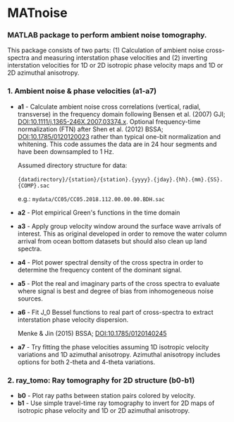 # MATnoise
### MATLAB package to perform ambient noise tomography.

This package consists of two parts: (1) Calculation of ambient noise cross-spectra and measuring interstation phase velocities and (2) inverting interstation velocities for 1D or 2D isotropic phase velocity maps and 1D or 2D azimuthal anisotropy.

### 1. Ambient noise & phase velocities (a1-a7)
- **a1** - Calculate ambient noise cross correlations (vertical, radial, transverse) in the frequency domain following Bensen et al. (2007) GJI; [DOI:10.1111/j.1365-246X.2007.03374.x](https://academic.oup.com/gji/article/169/3/1239/626431). Optional frequency-time normalization (FTN) after Shen et al. (2012) BSSA; [DOI:10.1785/0120120023](https://pubs.geoscienceworld.org/ssa/bssa/article/102/4/1872-1877/325525) rather than typical one-bit normalization and whitening. This code assumes the data are in 24 hour segments and have been downsampled to 1 Hz.

  Assumed directory structure for data: <br/><br/>
  ````{datadirectory}/{station}/{station}.{yyyy}.{jday}.{hh}.{mm}.{SS}.{COMP}.sac````

  e.g.: ````mydata/CC05/CC05.2018.112.00.00.00.BDH.sac````
- **a2** - Plot empirical Green's functions in the time domain
- **a3** - Apply group velocity window around the surface wave arrivals of interest. This as original developed in order to remove the water column arrival from ocean bottom datasets but should also clean up land spectra.
- **a4** - Plot power spectral density of the cross spectra in order to determine the frequency content of the dominant signal.
- **a5** - Plot the real and imaginary parts of the cross spectra to evaluate where signal is best and degree of bias from inhomogeneous noise sources.
- **a6** - Fit J_0 Bessel functions to real part of cross-spectra to extract interstation phase velocity dispersion.
  
  Menke & Jin (2015) BSSA; [DOI:10.1785/0120140245](https://pubs.geoscienceworld.org/ssa/bssa/article/105/3/1619/332118/Waveform-Fitting-of-Cross-Spectra-to-Determine)
- **a7** - Try fitting the phase velocities assuming 1D isotropic velocity variations and 1D azimuthal anisotropy. Azimuthal anisotropy includes options for both 2-theta and 4-theta variations.

### 2. ray_tomo: Ray tomography for 2D structure (b0-b1)
- **b0** - Plot ray paths between station pairs colored by velocity.
- **b1** - Use simple travel-time ray tomography to invert for 2D maps of isotropic phase velocity and 1D or 2D azimuthal anisotropy.
